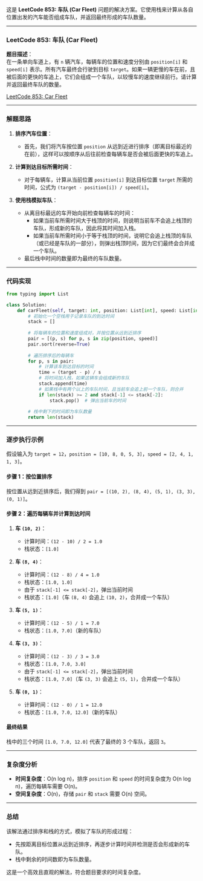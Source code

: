 这是 **LeetCode 853: 车队 (Car Fleet)** 问题的解决方案。它使用栈来计算从各自位置出发的汽车能否组成车队，并返回最终形成的车队数量。

---

### LeetCode 853: 车队 (Car Fleet)

**题目描述**：  
在一条单向车道上，有 `n` 辆汽车，每辆车的位置和速度分别由 `position[i]` 和 `speed[i]` 表示。所有汽车最终会行驶到目标 `target`。如果一辆更慢的车在前，且被后面的更快的车追上，它们会组成一个车队，以较慢车的速度继续前行。请计算并返回最终车队的数量。

[LeetCode 853: Car Fleet](https://leetcode.com/problems/car-fleet/)

---

### 解题思路

1. **排序汽车位置**：
   - 首先，我们将汽车按位置 `position` 从远到近进行排序（即离目标最近的在前），这样可以按顺序从后往前检查每辆车是否会被后面更快的车追上。

2. **计算到达目标所需时间**：
   - 对于每辆车，计算从当前位置 `position[i]` 到达目标位置 `target` 所需的时间，公式为 `(target - position[i]) / speed[i]`。

3. **使用栈模拟车队**：
   - 从离目标最远的车开始向前检查每辆车的时间：
     - 如果当前车所需时间大于栈顶的时间，则说明当前车不会追上栈顶的车队，形成新的车队，因此将其时间加入栈。
     - 如果当前车所需时间小于等于栈顶的时间，说明它会追上栈顶的车队（或已经是车队的一部分），则弹出栈顶时间，因为它们最终会合并成一个车队。
   - 最后栈中时间的数量即为最终的车队数量。

---

### 代码实现

```python
from typing import List

class Solution:
    def carFleet(self, target: int, position: List[int], speed: List[int]) -> int:
        # 初始化一个空栈用于记录车队的到达时间
        stack = []
        
        # 将每辆车的位置和速度组成对，并按位置从远到近排序
        pair = [(p, s) for p, s in zip(position, speed)]
        pair.sort(reverse=True)
        
        # 遍历排序后的每辆车
        for p, s in pair:
            # 计算该车到达目标的时间
            time = (target - p) / s
            # 将时间加入栈，如果这辆车会组成新的车队
            stack.append(time)
            # 如果栈中有两个以上的车队时间，且当前车会追上前一个车队，则合并
            if len(stack) >= 2 and stack[-1] <= stack[-2]:
                stack.pop()  # 弹出当前车的时间
        
        # 栈中剩下的时间即为车队数量
        return len(stack)
```

---

### 逐步执行示例

假设输入为 `target = 12`，`position = [10, 8, 0, 5, 3]`，`speed = [2, 4, 1, 1, 3]`。

#### 步骤 1：按位置排序

按位置从远到近排序后，我们得到 `pair = [(10, 2), (8, 4), (5, 1), (3, 3), (0, 1)]`。

#### 步骤 2：遍历每辆车并计算到达时间

1. **车 `(10, 2)`**：
   - 计算时间：`(12 - 10) / 2 = 1.0`
   - 栈状态：`[1.0]`
   
2. **车 `(8, 4)`**：
   - 计算时间：`(12 - 8) / 4 = 1.0`
   - 栈状态：`[1.0, 1.0]`
   - 由于 `stack[-1] <= stack[-2]`，弹出当前时间
   - 栈状态：`[1.0]`（车 `(8, 4)` 会追上 `(10, 2)`，合并成一个车队）

3. **车 `(5, 1)`**：
   - 计算时间：`(12 - 5) / 1 = 7.0`
   - 栈状态：`[1.0, 7.0]`（新的车队）

4. **车 `(3, 3)`**：
   - 计算时间：`(12 - 3) / 3 = 3.0`
   - 栈状态：`[1.0, 7.0, 3.0]`
   - 由于 `stack[-1] <= stack[-2]`，弹出当前时间
   - 栈状态：`[1.0, 7.0]`（车 `(3, 3)` 会追上 `(5, 1)`，合并成一个车队）

5. **车 `(0, 1)`**：
   - 计算时间：`(12 - 0) / 1 = 12.0`
   - 栈状态：`[1.0, 7.0, 12.0]`（新的车队）

#### 最终结果

栈中的三个时间 `[1.0, 7.0, 12.0]` 代表了最终的 3 个车队，返回 `3`。

---

### 复杂度分析

- **时间复杂度**：O(n log n)，排序 `position` 和 `speed` 的时间复杂度为 O(n log n)，遍历每辆车需要 O(n)。
- **空间复杂度**：O(n)，存储 `pair` 和 `stack` 需要 O(n) 空间。

---

### 总结

该解法通过排序和栈的方式，模拟了车队的形成过程：
- 先按距离目标位置从远到近排序，再逐步计算时间并检测是否会形成新的车队。
- 栈中剩余的时间数即为车队数量。

这是一个高效且直观的解法，符合题目要求的时间复杂度。
